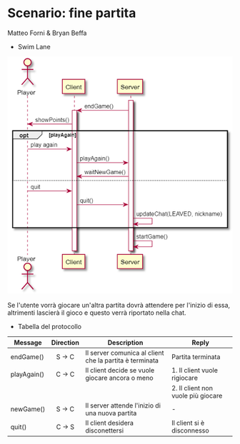 # Scenario: fine partita
Matteo Forni & Bryan Beffa

- Swim Lane

![swim lane](endGame.jpg)

Se l'utente vorrà giocare un'altra partita dovrà attendere per l'inizio di essa, altrimenti lascierà il gioco e questo verrà riportato nella chat.

- Tabella del protocollo

| Message     | Direction | Description | Reply |
|----------|:-------------:|--------|------------|
| endGame() | S -> C       | Il server comunica al client che la partita è terminata | Partita terminata |
| playAgain()| C -> C | Il client decide se vuole giocare ancora o meno| 1. Il client vuole rigiocare|
||||2. Il client non vuole più giocare|
|newGame()| S -> C | Il server attende l'inizio di una nuova partita | -|
| quit() | C -> S | Il client desidera disconettersi | Il client si è disconnesso |
